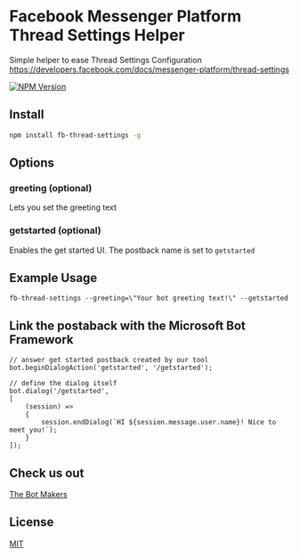# Facebook Messenger Platform Thread Settings Helper

Simple helper to ease Thread Settings Configuration
https://developers.facebook.com/docs/messenger-platform/thread-settings

[![NPM Version][npm-image]][npm-url]

## Install

```bash
npm install fb-thread-settings -g
```

## Options

### greeting (optional)
Lets you set the greeting text

### getstarted (optional)
Enables the get started UI. The postback name is set to `getstarted`  

## Example Usage

```
fb-thread-settings --greeting=\"Your bot greeting text!\" --getstarted
```

## Link the postaback with the Microsoft Bot Framework

```
// answer get started postback created by our tool
bot.beginDialogAction('getstarted', '/getstarted');

// define the dialog itself
bot.dialog('/getstarted', 
[
    (session) => 
    {
        session.endDialog(`HI ${session.message.user.name}! Nice to meet you!`);
    }
]);

```


## Check us out

[The Bot Makers](http://thebotmakers.com)

## License

[MIT](http://vjpr.mit-license.org)

[npm-image]: https://img.shields.io/npm/v/live-xxx.svg
[npm-url]: https://www.npmjs.com/package/fb-thread-settings